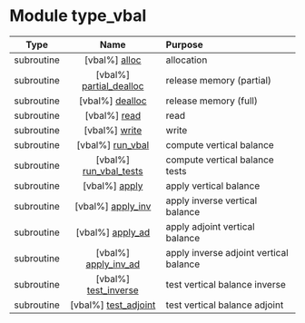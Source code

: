 # Module type_vbal

| Type | Name | Purpose |
| :--: | :--: | :---------- |
| subroutine | [vbal%] [alloc](https://github.com/benjaminmenetrier/bump-standalone/tree/master/src/type_vbal.F90#L62) | allocation |
| subroutine | [vbal%] [partial_dealloc](https://github.com/benjaminmenetrier/bump-standalone/tree/master/src/type_vbal.F90#L111) | release memory (partial) |
| subroutine | [vbal%] [dealloc](https://github.com/benjaminmenetrier/bump-standalone/tree/master/src/type_vbal.F90#L136) | release memory (full) |
| subroutine | [vbal%] [read](https://github.com/benjaminmenetrier/bump-standalone/tree/master/src/type_vbal.F90#L168) | read |
| subroutine | [vbal%] [write](https://github.com/benjaminmenetrier/bump-standalone/tree/master/src/type_vbal.F90#L250) | write |
| subroutine | [vbal%] [run_vbal](https://github.com/benjaminmenetrier/bump-standalone/tree/master/src/type_vbal.F90#L332) | compute vertical balance |
| subroutine | [vbal%] [run_vbal_tests](https://github.com/benjaminmenetrier/bump-standalone/tree/master/src/type_vbal.F90#L622) | compute vertical balance tests |
| subroutine | [vbal%] [apply](https://github.com/benjaminmenetrier/bump-standalone/tree/master/src/type_vbal.F90#L646) | apply vertical balance |
| subroutine | [vbal%] [apply_inv](https://github.com/benjaminmenetrier/bump-standalone/tree/master/src/type_vbal.F90#L684) | apply inverse vertical balance |
| subroutine | [vbal%] [apply_ad](https://github.com/benjaminmenetrier/bump-standalone/tree/master/src/type_vbal.F90#L722) | apply adjoint vertical balance |
| subroutine | [vbal%] [apply_inv_ad](https://github.com/benjaminmenetrier/bump-standalone/tree/master/src/type_vbal.F90#L760) | apply inverse adjoint vertical balance |
| subroutine | [vbal%] [test_inverse](https://github.com/benjaminmenetrier/bump-standalone/tree/master/src/type_vbal.F90#L798) | test vertical balance inverse |
| subroutine | [vbal%] [test_adjoint](https://github.com/benjaminmenetrier/bump-standalone/tree/master/src/type_vbal.F90#L859) | test vertical balance adjoint |
